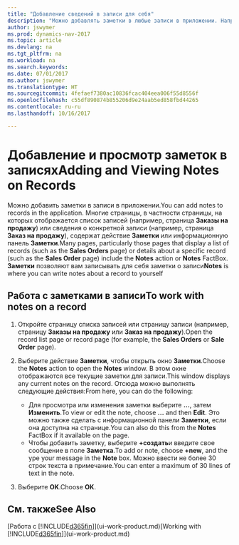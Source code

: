 ```yaml
---
title: "Добавление сведений в записи для себя"
description: "Можно добавлять заметки в любые записи в приложении. Например, при наличии дополнительных сведений о заказе на продажу, которые не соответствуют ни одному из полей в заказе на продажу, эти сведения можно изложить в заметке."
author: jswymer
ms.prod: dynamics-nav-2017
ms.topic: article
ms.devlang: na
ms.tgt_pltfrm: na
ms.workload: na
ms.search.keywords: 
ms.date: 07/01/2017
ms.author: jswymer
ms.translationtype: HT
ms.sourcegitcommit: 4fefaef7380ac10836fcac404eea006f55d8556f
ms.openlocfilehash: c55df890874b855206d9e24aab5ed858fbd44265
ms.contentlocale: ru-ru
ms.lasthandoff: 10/16/2017

---
```

# <a name="adding-and-viewing-notes-on-records"></a><span data-ttu-id="4c60d-104">Добавление и просмотр заметок в записях</span><span class="sxs-lookup"><span data-stu-id="4c60d-104">Adding and Viewing Notes on Records</span></span>
 <span data-ttu-id="4c60d-105">Можно <!--OnPrem and your colleagues -->добавить заметки в записи в приложении.</span><span class="sxs-lookup"><span data-stu-id="4c60d-105">You <!--OnPrem and your colleagues -->can add notes to records in the application.</span></span> <span data-ttu-id="4c60d-106">Многие страницы, в частности страницы, на которых отображается список записей (например, страница **Заказы на продажу**) или сведения о конкретной записи (например, страница **Заказ на продажу**), содержат действие **Заметки** или информационную панель **Заметки**.</span><span class="sxs-lookup"><span data-stu-id="4c60d-106">Many pages, particularly those pages that display a list of records (such as the **Sales Orders** page) or details about a specific record (such as the **Sales Order** page) include the **Notes** action or **Notes** FactBox.</span></span> <span data-ttu-id="4c60d-107">**Заметки** позволяют вам записывать для себя заметки о записи<!--OnPrem or others, and where you can view notes to you from others. For example, a note could be a general comment or processing instruction to your colleague, who can then respond to your note using their own **Notes**. Or, your colleague can add a note that gives you extra information about a sales order that is not covered by the information on the sales order. These notes and correspondences will follow the record as it is processed in the company.--></span><span class="sxs-lookup"><span data-stu-id="4c60d-107">**Notes** is where you can write notes about a record to yourself<!--OnPrem or others, and where you can view notes to you from others. For example, a note could be a general comment or processing instruction to your colleague, who can then respond to your note using their own **Notes**. Or, your colleague can add a note that gives you extra information about a sales order that is not covered by the information on the sales order. These notes and correspondences will follow the record as it is processed in the company.--></span></span>

<!--OnPrem
> [!NOTE]  
>  You can only select one recipient of the note.-->  
  
## <a name="to-work-with-notes-on-a-record"></a><span data-ttu-id="4c60d-108">Работа с заметками в записи</span><span class="sxs-lookup"><span data-stu-id="4c60d-108">To work with notes on a record</span></span> 
  
1.  <span data-ttu-id="4c60d-109">Откройте страницу списка записей или страницу записи (например, страницу **Заказы на продажу** или **Заказ на продажу**).</span><span class="sxs-lookup"><span data-stu-id="4c60d-109">Open the record list page or record page (for example, the **Sales Orders** or **Sale Order** page).</span></span>  
  
    <!-- If **Notes** is not visible on the page, then you can customize the page to display the Notes FactBox. -->
  
2.  <span data-ttu-id="4c60d-110">Выберите действие **Заметки**, чтобы открыть окно **Заметки**.</span><span class="sxs-lookup"><span data-stu-id="4c60d-110">Choose the **Notes** action to open the **Notes** window.</span></span> <span data-ttu-id="4c60d-111">В этом окне отображаются все текущие заметки для записи.</span><span class="sxs-lookup"><span data-stu-id="4c60d-111">This window displays any current notes on the record.</span></span> <span data-ttu-id="4c60d-112">Отсюда можно выполнять следующие действия:</span><span class="sxs-lookup"><span data-stu-id="4c60d-112">From here, you can do the following:</span></span>

    -   <span data-ttu-id="4c60d-113">Для просмотра или изменения заметки выберите **...**, затем **Изменить**.</span><span class="sxs-lookup"><span data-stu-id="4c60d-113">To view or edit the note, choose **...** and then **Edit**.</span></span> <span data-ttu-id="4c60d-114">Это можно также сделать с информационной панели **Заметки**, если она доступна на странице.</span><span class="sxs-lookup"><span data-stu-id="4c60d-114">You can also do this from the **Notes** FactBox if it available on the page.</span></span>
    -   <span data-ttu-id="4c60d-115">Чтобы добавить заметку, выберите **+создать**и введите свое сообщение в поле **Заметка**.</span><span class="sxs-lookup"><span data-stu-id="4c60d-115">To add or note, choose **+new**, and the ype your message in the **Note** box.</span></span> <span data-ttu-id="4c60d-116">Можно ввести не более 30 строк текста в примечание.</span><span class="sxs-lookup"><span data-stu-id="4c60d-116">You can enter a maximum of 30 lines of text in the note.</span></span> 
  
<!-- 5.  In the **To** field, enter a user ID (your own or someone else’s) to indicate who the note is for.  
  
6.  Select the **Notify** field if you want to send a notification to the user in the **To** field. 
  
     If **Notify** is selected, the note will be sent as a notification to the user's **My Notifications** on the Role Center.  -->
  
3.  <span data-ttu-id="4c60d-117">Выберите **OK**.</span><span class="sxs-lookup"><span data-stu-id="4c60d-117">Choose **OK**.</span></span>  

## <a name="see-also"></a><span data-ttu-id="4c60d-118">См. также</span><span class="sxs-lookup"><span data-stu-id="4c60d-118">See Also</span></span>
<span data-ttu-id="4c60d-119">[Работа с [!INCLUDE[d365fin](includes/d365fin_md.md)]](ui-work-product.md)</span><span class="sxs-lookup"><span data-stu-id="4c60d-119">[Working with [!INCLUDE[d365fin](includes/d365fin_md.md)]](ui-work-product.md)</span></span>  
